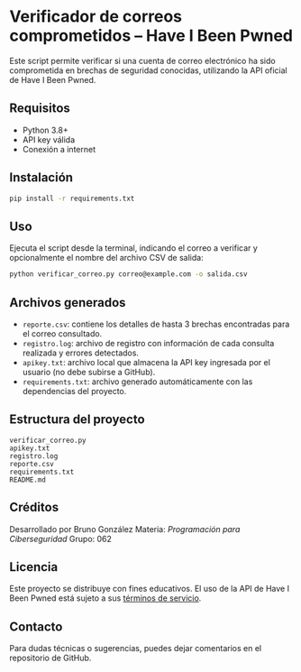 # Verificador de correos comprometidos – Have I Been Pwned
Este script permite verificar si una cuenta de correo electrónico ha sido comprometida en brechas de seguridad conocidas, utilizando la API oficial de Have I Been Pwned.

## Requisitos
- Python 3.8+
- API key válida
- Conexión a internet

## Instalación
```bash
pip install -r requirements.txt
```

## Uso
Ejecuta el script desde la terminal, indicando el correo a verificar y opcionalmente el nombre del archivo CSV de salida:
```bash
python verificar_correo.py correo@example.com -o salida.csv
```

## Archivos generados
- `reporte.csv`: contiene los detalles de hasta 3 brechas encontradas para el correo consultado.
- `registro.log`: archivo de registro con información de cada consulta realizada y errores detectados.
- `apikey.txt`: archivo local que almacena la API key ingresada por el usuario (no debe subirse a GitHub).
- `requirements.txt`: archivo generado automáticamente con las dependencias del proyecto.

## Estructura del proyecto
```plaintext
verificar_correo.py
apikey.txt
registro.log
reporte.csv
requirements.txt
README.md
```

## Créditos
Desarrollado por Bruno González
Materia: *Programación para Ciberseguridad*
Grupo: 062

## Licencia
Este proyecto se distribuye con fines educativos. El uso de la API de Have I Been Pwned está sujeto a sus [términos de servicio](https://haveibeenpwned.com/API/v3#AcceptableUse).

## Contacto
Para dudas técnicas o sugerencias, puedes dejar comentarios en el repositorio de GitHub.
